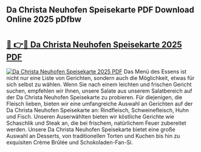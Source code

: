 ## Da Christa Neuhofen Speisekarte PDF Download Online 2025 pDfbw

# <h2><a href="http://gcdad4.nevu.top/?p=Da+Christa+Neuhofen+Speisekarte">🔗 👉🔴 Da Christa Neuhofen Speisekarte 2025 PDF</a></h2>

[![Da Christa Neuhofen Speisekarte 2025 PDF](https://i.imgur.com/dBaPXMq.png)](http://gcdad4.nevu.top/?p=Da+Christa+Neuhofen+Speisekarte)
Das Menü des Essens ist nicht nur eine Liste von Gerichten, sondern auch die Möglichkeit, etwas für sich selbst zu wählen. Wenn Sie nach einem leichten und frischen Gericht suchen, empfehlen wir Ihnen, unsere Salate aus unserem Salatbereich auf der Da Christa Neuhofen Speisekarte zu probieren. Für diejenigen, die Fleisch lieben, bieten wir eine umfangreiche Auswahl an Gerichten auf der Da Christa Neuhofen Speisekarte an: Rindfleisch, Schweinefleisch, Huhn und Fisch. Unseren Auserwählten bieten wir köstliche Gerichte wie Schaschlik und Steak an, die bei frischem, natürlichem Feuer zubereitet werden. Unsere Da Christa Neuhofen Speisekarte bietet eine große Auswahl an Desserts, von traditionellen Torten und Kuchen bis hin zu exquisiten Crème Brûlée und Schokoladen-Fan-Si.

